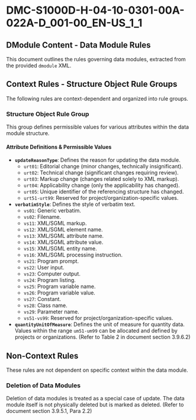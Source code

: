# DMC-S1000D-H-04-10-0301-00A-022A-D_001-00_EN-US_1_1

## DModule Content - Data Module Rules

This document outlines the rules governing data modules, extracted from the provided `dmodule` XML.

## Context Rules - Structure Object Rule Groups

The following rules are context-dependent and organized into rule groups.

### Structure Object Rule Group

This group defines permissible values for various attributes within the data module structure.

#### Attribute Definitions & Permissible Values

*   **`updateReasonType`**: Defines the reason for updating the data module.
    *   `urt01`: Editorial change (minor changes, technically insignificant).
    *   `urt02`: Technical change (significant changes requiring review).
    *   `urt03`: Markup change (changes related solely to XML markup).
    *   `urt04`: Applicability change (only the applicability has changed).
    *   `urt05`: Unique identifier of the referencing structure has changed.
    *   `urt51-urt99`: Reserved for project/organization-specific values.
*   **`verbatimStyle`**: Defines the style of verbatim text.
    *   `vs01`: Generic verbatim.
    *   `vs02`: Filename.
    *   `vs11`: XML/SGML markup.
    *   `vs12`: XML/SGML element name.
    *   `vs13`: XML/SGML attribute name.
    *   `vs14`: XML/SGML attribute value.
    *   `vs15`: XML/SGML entity name.
    *   `vs16`: XML/SGML processing instruction.
    *   `vs21`: Program prompt.
    *   `vs22`: User input.
    *   `vs23`: Computer output.
    *   `vs24`: Program listing.
    *   `vs25`: Program variable name.
    *   `vs26`: Program variable value.
    *   `vs27`: Constant.
    *   `vs28`: Class name.
    *   `vs29`: Parameter name.
    *   `vs51-vs99`: Reserved for project/organization-specific values.
*   **`quantityUnitOfMeasure`**: Defines the unit of measure for quantity data. Values within the range `um51-um99` can be allocated and defined by projects or organizations. (Refer to Table 2 in document section 3.9.6.2)

## Non-Context Rules

These rules are not dependent on specific context within the data module.

### Deletion of Data Modules

Deletion of data modules is treated as a special case of update. The data module itself is not physically deleted but is marked as deleted. (Refer to document section 3.9.5.1, Para 2.2)